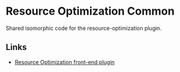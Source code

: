 # Resource Optimization Common

Shared isomorphic code for the resource-optimization plugin.

## Links

- [Resource Optimization front-end plugin](../resource-optimization/README.md)
